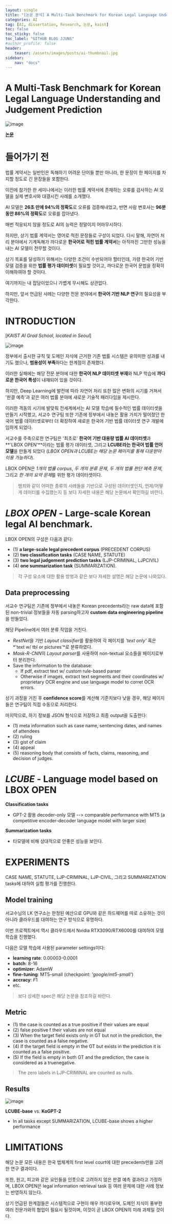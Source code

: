 ```yaml
---
layout: single
title: "[논문 분석] A Multi-Task Benchmark for Korean Legal Language Understanding and Judgement Prediction (arXiv 2022)"
categories: AI
tag: [AI, dissertation, Research, 논문, kaist]
toc: false
toc_sticky: false
toc_label: "GITHUB BLOG JJUNS"
#author_profile: false
header:
    teaser: /assets/images/posts/ai-thumbnail.jpg
sidebar:
    nav: "docs"
---
```


# A Multi-Task Benchmark for Korean Legal Language Understanding and Judgement Prediction
![image](https://user-images.githubusercontent.com/39285147/184294516-0dad2074-9c87-44f1-af52-6ea4c0b5f174.png)

[**논문**](https://arxiv.org/abs/2206.05224)

# 들어가기 전
법률 계약서는 일반인은 독해하기 어려운 단어들 뿐만 아니라, 한 문장이 한 페이지를 차지할 정도로 긴 문장들을 포함한다.

이전에 참가한 한 세미나에서는 이러한 법률 계약서에 존재하는 오류를 검사하는 AI 모델을 실제 변호사와 대결시킨 사례를 소개했다.

AI 모델은 **26초 만에 94%의 정확도**로 오류를 검증해내었고, 반면 사람 변호사는 **96분 동안 86%의 정확도**로 오류를 잡아냈다.

매번 적응되지 않을 정도로 AI의 능력은 정말이지 어마무시하다.

하지만, 상기 법률 계약서는 영어로 적힌 문장들로 구성이 되었다. 다시 말해, 자연어 처리 분야에서 기계독해가 까다로운 **한국어로 적힌 법률 계약서**는 아직까진 그만한 성능을 내는 AI 모델이 전무할 것이다.

상기 목표를 달성하기 위해서는 다양한 조건이 수반되어야 할터인데, 가령 한국어 기반 모델 검증을 위한 **법률 평가 데이터셋**이 필요할 것이고, 까다로운 한국어 문법을 정확히 이해하여야 할 것이다.

여기까지는 내 잡담이었으니 가볍게 무시해도 상관없다.

하지만, 앞서 언급된 사례는 다양한 전문 분야에서 **한국어 기반 NLP 연구**의 필요성을 부각한다.

# INTRODUCTION
[*KAIST AI Grad School, located in Seoul*]

![image](https://user-images.githubusercontent.com/39285147/184298843-e3edab46-0d27-4a74-a1f1-62762d1a794a.png)

정부에서 출시한 규칙 및 도메인 지식에 근거한 기존 법률 시스템은 유의미한 성과를 내기도 했으나, **범용성이 부족**하다는 한계점이 존재했다.

이러한 실패에는 해당 전문 분야에 대한 **한국어 NLP 데이터셋 부재**와 NLP 학습에 **까다로운 한국어 특성**이 내재되어 있을 것이다.

하지만, Deep Learning에 발전에 따라 자연어 처리 또한 많은 변화의 시기를 거쳐서 '판결 예측'과 같은 여러 법률 분야에 새로운 기술적 패러다임을 제시한다.

이러한 격동의 시기에 발맞춰 전세계에서는 AI 모델 학습에 필수적인 법률 데이터셋을 만들기 시작했고, 서교수 연구팀 또한 기존에 정부에서 내놓은 활용 가치가 떨어졌던 한국어 법률 데이터셋로부터 더 확장하여 새로운 한국어 기반 법률 데이터셋 연구 개발에 임하게 되었다.

서교수를 주축으로한 연구팀은 '최초로' **한국어 기반 대용량 법률 AI 데이터셋**과 **'LBOX OPEN'**이라는 법률 평가 데이터셋, 그리고 **LCUBE라는 한국어 법률 언어 모델**을 만들게 되었다 (*LBOX OPEN과 LCUBE는 해당 논문 페이지를 통해 다운받아 이용 가능하다*).

LBOX OPEN은 *1개의 법률 corpus*, *두 개의 분류 문제*, *두 개의 법률 판단 예측 문제*, 그리고 *한 개의 요약 문제*를 위한 평가 데이터셋이다.

> 범죄와 같이 어떠한 종류의 사례들을 기반으로 구성된 데이터셋인지, 언제/어떻게 데이터를 수집했는지 등 보다 자세한 내용은 해당 논문에서 확인하길 바란다.

# *LBOX OPEN* - Large-scale Korean legal AI benchmark.

LBOX OPEN의 구성은 다음과 같다:
- (1) **a large-scale legal precedent corpus** (PRECEDENT CORPUS)
- (2) **two classification tasks** (CASE NAME, STATUTE)
- (3) **two legal judgement prediction tasks** (LJP-CRIMINAL, LJPCIVIL)
- (4) **one summarization task** (SUMMARIZATION).

> 각 구성 요소에 대한 활용 방벙과 같은 보다 자세한 설명은 해당 논문에 나와있다.

## Data preprocessing
서교수 연구팀은 기존에 정부에서 내놓은 Korean precedents라는 raw data에 포함된 non-trivial 정보들을 자동 parsing하고자 **custom data engineering pipeline**을 만들었다.

해당 Pipeline에서 여러 분류 작업을 거친다.
- *RestNet*을 기반 *Layout classifier*를 활용하여 각 페이지를 *'text only'* 혹은 *'text w/ tbl or pictures'*로 분류하였다.
- *Mask-R-CNN*의 *Layout parser*를 사용하여 non-textual 요소들을 페이지로부터 분리한다.
- Save the information to the database:
  - If pdf, extract text w/ custom rule-based parser
  - Otherwise if images, extract text segments and their coordinates w/ proprietary OCR engine and use language model to corret OCR errors. 

상기 과정을 거친 후 **confidence score**를 계산해 기준치보다 낮을 경우, 해당 페이지들은 연구팀이 직접 수동으로 처리한다.

마지막으로, 하기 정보를 JSON 형식으로 저장하고 최종 output을 도출한다:
- (1) meta information such as case name, sentencing dates, and names of attendees
- (2) ruling
- (3) gist of claim
- (4) appeal
- (5) reasoning body that consists of facts, claims, reasoning, and decision of judges.

# *LCUBE* - Language model based on LBOX OPEN
**Classification tasks**
- GPT-2 활용 decoder-only 모델 --> comparable performance with MT5 (a competitive encoder-decoder language model with larger size)

**Summarization tasks**
- 타모델에 비해 상대적으로 안좋은 성능을 보인다.

# EXPERIMENTS
CASE NAME, STATUTE, LJP-CRIMINAL, LJP-CIVIL, 그리고 SUMMARIZATION tasks에 대하여 실험 평가를 진행한다.

## Model training
서교수님의 LK 연구소는 한정된 예산으로 GPU와 같은 하드웨어를 따로 소유하는 것이 아니라 클라우드를 대여하는 연구 방식으로 유명하다.

이번 프로젝트에서 역시 클라우드에서 Nvidia RTX3090/RTX6000를 대여하여 모델 학습을 진행했다.

다음은 모델 학습에 사용된 parameter settings이다:
- **learning rate**: 0.00003-0.0001
- **batch**: 8-16
- **optimizer**: AdamW
- **fine-tuning**: MT5-small (checkpoint: *'google/mt5-small'*)
- **accracy**: *F*1
- etc.

> 보다 상세한 spec은 해당 논문을 참조하길 바란다.

## Metric
- (1) the case is counted as a true positive if their values are equal
- (2) false positive f their values are not equal
- (3) When the target field exists only in GT but not in the prediction, the case is counted as a false negative.
- (4) If the target field is empty in the GT but exists in the prediction it is counted as a false positive. 
- (5) If the field is empty in both GT and the prediction, the case is considered as a truenegative.

> The zero labels in LJP-CRIMINAL are counted as nulls.

## Results
![image](https://user-images.githubusercontent.com/39285147/184300687-c0aa8c4c-5d9c-4156-b674-737bac61bbd8.png)

**LCUBE-base** vs. **KoGPT-2**
- In all tasks except SUMMARIZATION, LCUBE-base shows a higher performance

# LIMITATIONS
해당 논문 모든 내용은 한국 법체계의 first level court에 대한 precedents만을 고려한 연구 결과이다. 

또한, 원고, 피고와 같은 요인들을 인풋으로 고려하지 않은 판결 예측 결과라고 가정하며, LBOX OPEN은 legal information retrieval task 등 여러 문제에 대한 사례 정보는 반영하지 않는다.

상기 언급된 한계점들은 시스템적으로 구현이 매우 까다로우며, 도메인 지식이 풍부한 여러 전문가와의 협업이 필요시 될것이며, 이것이 곧 LBOX OPEN의 미래 과제일 것이다.
